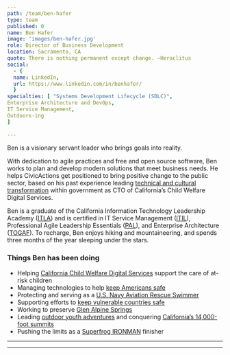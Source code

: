 ```yaml
---
path: /team/ben-hafer
type: team
published: 0
name: Ben Hafer
image: 'images/ben-hafer.jpg'
role: Director of Business Development
location: Sacramento, CA
quote: There is nothing permanent except change. —Heraclitus
social: 
  - {
  name: LinkedIn,
  url: https://www.linkedin.com/in/benhafer/
  }
specialties: [ "Systems Development Lifecycle (SDLC)",
Enterprise Architecture and DevOps,
IT Service Management,
Outdoors-ing
]
  
---
```


Ben is a visionary servant leader who brings goals into reality.

With dedication to agile practices and free and open source software, Ben works to plan and develop modern solutions that meet business needs. He helps CivicActions get positioned to bring positive change to the public sector, based on his past experience leading [technical and cultural transformation](https://www.codeforamerica.org/blog/2015/11/30/a-new-approach-to-procuring-government-technology-in-california/) within government as CTO of California’s Child Welfare Digital Services.

Ben is a graduate of the California Information Technology Leadership Academy ([ITLA](https://cdt.ca.gov/workforce-development/information-technology-leadership-academy/)) and is certified in IT Service Management ([ITIL](https://www.axelos.com/best-practice-solutions/itil)), Professional Agile Leadership Essentials ([PAL](https://www.scrum.org/courses/professional-agile-leadership-essentials-training)), and Enterprise Architecture ([TOGAF](http://www.opengroup.org/About-TOGAF-Version-9.2)). To recharge, Ben enjoys hiking and mountaineering, and spends three months of the year sleeping under the stars.


### Things Ben has been doing
* Helping [California Child Welfare Digital Services](https://cwds.ca.gov/) support the care of at-risk children
* Managing technologies to help [keep Americans safe](https://www.dhs.gov/biowatch-program)
* Protecting and serving as a [U.S. Navy Aviation Rescue Swimmer](https://www.navy.com/careers/aviation-rescue-swimmer)
* Supporting efforts to [keep vulnerable countries safe](https://www.globalsecurity.org/military/ops/deny_flight.htm_)
* Working to preserve [Glen Alpine Springs](https://www.facebook.com/PGASINC/?ref=py_c)
* Leading [outdoor youth adventures](https://www.scouting.org/programs/venturing/) and conquering [California’s 14,000-foot summits](https://www.summitpost.org/california-14ers/170899)
* Pushing the limits as a [Superfrog IRONMAN](http://www.ironman.com/triathlon/events/americas/ironman-70.3/superfrog.aspx#/axzz5QLNEIQNJ) finisher

-----------------------------------

-------------------------------

